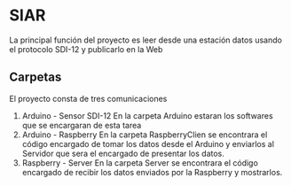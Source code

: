 # SIAR
La principal función del proyecto es leer desde una estación datos usando el protocolo SDI-12 y publicarlo en la Web

## Carpetas

El proyecto consta de tres comunicaciones
1. Arduino - Sensor SDI-12
En la carpeta Arduino estaran los softwares que se encargaran de esta tarea
2. Arduino - Raspberry
En la carpeta RaspberryClien se encontrara el código encargado de tomar los datos desde el Arduino y enviarlos al Servidor que sera el encargado de presentar los datos.
3. Raspberry - Server
En la carpeta Server se encontrara el código encargado de recibir los datos enviados por la Raspberry y mostrarlos. 
